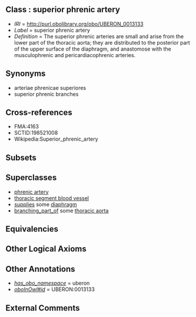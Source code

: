 
## Class : superior phrenic artery

 * *IRI* = http://purl.obolibrary.org/obo/UBERON_0013133
 * *Label* = superior phrenic artery
 * *Definition* = The superior phrenic arteries are small and arise from the lower part of the thoracic aorta; they are distributed to the posterior part of the upper surface of the diaphragm, and anastomose with the musculophrenic and pericardiacophrenic arteries.

## Synonyms

 * arteriae phrenicae superiores
 * superior phrenic branches

## Cross-references

 * FMA:4163
 * SCTID:198521008
 * Wikipedia:Superior_phrenic_artery

## Subsets


## Superclasses

 * [phrenic artery](../../UBERON/57/UBERON_0002057.md)
 * [thoracic segment blood vessel](../../UBERON/34/UBERON_0003834.md)
 * [supplies](../../FMA/03/FMA_86003.md) some [diaphragm](../../UBERON/03/UBERON_0001103.md)
 * [branching_part_of](../../RO/80/RO_0002380.md) some [thoracic aorta](../../UBERON/15/UBERON_0001515.md)

## Equivalencies


## Other Logical Axioms


## Other Annotations

 * *[has_obo_namespace](../../ce/oboInOwl#hasOBONamespace.md)* = uberon
 * *[oboInOwl#id](../../id/oboInOwl#id.md)* = UBERON:0013133

## External Comments

